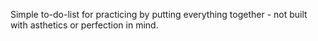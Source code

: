 Simple to-do-list for practicing by putting everything together - not built with asthetics or perfection in mind.
